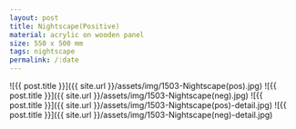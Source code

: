 ```yaml
---
layout: post
title: Nightscape(Positive)
material: acrylic on wooden panel
size: 550 x 500 mm
tags: nightscape
permalink: /:date
---
```


![{{ post.title }}]({{ site.url }}/assets/img/1503-Nightscape(pos).jpg)
![{{ post.title }}]({{ site.url }}/assets/img/1503-Nightscape(neg).jpg)
![{{ post.title }}]({{ site.url }}/assets/img/1503-Nightscape(pos)-detail.jpg)
![{{ post.title }}]({{ site.url }}/assets/img/1503-Nightscape(neg)-detail.jpg)
